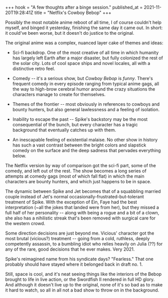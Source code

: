+++
hook = "A few thoughts after a binge session."
published_at = 2021-11-20T19:28:41Z
title = "Netflix's Cowboy Bebop"
+++

Possibly the most notable anime reboot of all time, I of course couldn't help myself, and binged it yesterday, finishing the same day it came out. In short: it could've been worse, but it doesn't do justice to the original.

The original anime was a complex, nuanced layer cake of themes and ideas:

* Sci-fi backdrop. One of the most creative of all time in which humanity has largely left Earth after a major disaster, but fully colonized the rest of the solar city. Lots of cool space ships and novel locales, all with a distinctive retro feel.

* Comedy -- it's a serious show, but _Cowboy Bebop_ is _funny_. There's frequent comedy in every episode ranging from typical anime gags, all the way to high-brow cerebral humor around the crazy situations the characters manage to create for themselves.

* Themes of the frontier -- most obviously in references to cowboys and bounty hunters, but also general lawlessness and a feeling of isolation.

* Inability to escape the past -- Spike's backstory may be the most consequential of the bunch, but every character has a tragic background that eventually catches up with them.

* An inescapable feeling of existential malaise. No other show in history has such a vast contrast between the bright colors and slapstick comedy on the surface and the deep sadness that pervades everything below.

The Netflix version by way of comparison got the sci-fi part, some of the comedy, and left out of the rest. The show becomes a long series of attempts at comedy gags (most of which fall flat) in which the main characters are bounty hunters, and which just happens to be in space.

The dynamic between Spike and Jet becomes that of a squabbling married couple instead of Jet's normal occasionally-frustrated-but-tolerant treatment of Spike. With the exception of Ein, Faye had the best interpretation (~all the jokes that landed were from her), but they missed a full half of her personality -- along with being a rogue and a bit of a clown, she also has a nihilistic streak that's been removed with surgical care for the western crowd.

Some direction decisions are just beyond me. Vicious' character got the most brutal (vicious?) treatment -- going from a cold, ruthless, deeply competently assassin, to a bumbling idiot who relies heavily on Julia (??) for any of the rare, good decisions that he ever makes. Very 2021.

Spike's reimagined name from his syndicate days? "Fearless." That one probably should have stayed where it belonged back in draft no. 1.

Still, space is cool, and it's neat seeing things like the interiors of the Bebop brought to life in live action, or the Swordfish II rendered in full HD glory. And although it doesn't live up to the original, none of it's so bad as to make it hard to watch, so all in all not a bad show to throw on in the background.
